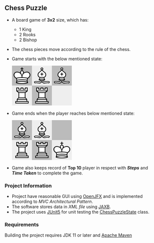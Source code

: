 ## Chess Puzzle

- A board game of **3x2** size, which has:
  - 1 King
  - 2 Rooks
  - 2 Bishop
- The chess pieces move according to the rule of the chess.
- Game starts with the below mentioned state:

  ![Start State](ReadmeSupport/start.png)

- Game ends when the player reaches below mentioned state:

  ![Goal State](ReadmeSupport/goal.png) 

- Game also keeps record of **Top 10** player in respect with ***Steps*** and ***Time Taken*** to complete the game.

### Project Information
- Project have reasonable GUI using [OpenJFX](https://openjfx.io/) and is implemented according to *MVC Architectural Pattern*.
- The software stores data in *XML file* using [JAXB](https://docs.oracle.com/javase/tutorial/jaxb/intro/index.html).
- The project uses [JUnit5](https://junit.org/junit5/) for unit testing the [ChessPuzzleState](src/main/java/chesspuzzle/state/ChessPuzzleState.java) class.

### Requirements
Building the project requires JDK 11 or later and [Apache Maven](https://maven.apache.org/)
